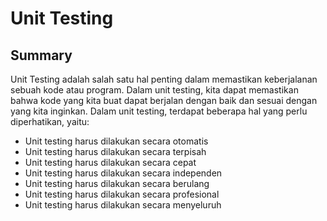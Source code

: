# Unit Testing
## Summary
Unit Testing adalah salah satu hal penting dalam memastikan keberjalanan sebuah kode atau program. Dalam unit testing, kita dapat memastikan bahwa kode yang kita buat dapat berjalan dengan baik dan sesuai dengan yang kita inginkan. Dalam unit testing, terdapat beberapa hal yang perlu diperhatikan, yaitu:
*   Unit testing harus dilakukan secara otomatis
*   Unit testing harus dilakukan secara terpisah
*   Unit testing harus dilakukan secara cepat
*   Unit testing harus dilakukan secara independen
*   Unit testing harus dilakukan secara berulang
*   Unit testing harus dilakukan secara profesional
*   Unit testing harus dilakukan secara menyeluruh
